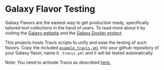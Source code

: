 # Galaxy Flavor Testing

Galaxy Flavors are the easiest way to get production ready, specifically tailored tool collections in the hand of users.
To read more about it by visiting the [Galaxy website](http://galaxyproject.org/) and the [Galaxy Docker project](https://github.com/bgruening/docker-galaxy-stable).

This projects hosts Travis scripts to unify and ease the testing of such flavors. Copy the included [`example_travis.yml`](example_travis.yml) into your github repository of your Galaxy flavor, name it `.travis.yml` and it will be tested automatically.

Note: You need to activate Travis as described [here.](https://travis-ci.org/getting_started)
